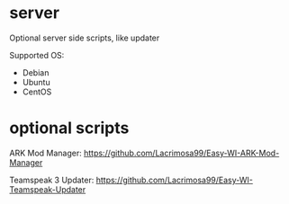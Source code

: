 # server
Optional server side scripts, like updater

Supported OS:
  - Debian
  - Ubuntu
  - CentOS
  
# optional scripts

ARK Mod Manager: https://github.com/Lacrimosa99/Easy-WI-ARK-Mod-Manager

Teamspeak 3 Updater: https://github.com/Lacrimosa99/Easy-WI-Teamspeak-Updater
